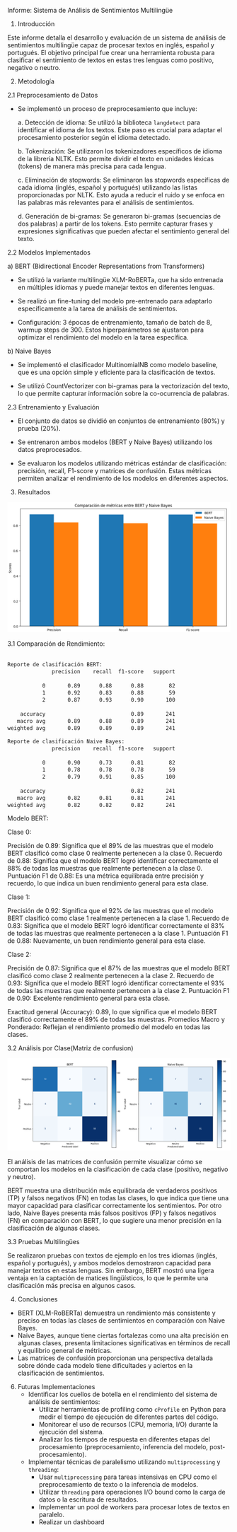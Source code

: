 Informe: Sistema de Análisis de Sentimientos Multilingüe

1. Introducción

Este informe detalla el desarrollo y evaluación de un sistema de análisis de sentimientos multilingüe capaz de procesar textos en inglés, español y portugués. El objetivo principal fue crear una herramienta robusta para clasificar el sentimiento de textos en estas tres lenguas como positivo, negativo o neutro.

2. Metodología

2.1 Preprocesamiento de Datos

- Se implementó un proceso de preprocesamiento que incluye:
  
  a. Detección de idioma: Se utilizó la biblioteca `langdetect` para identificar el idioma de los textos. Este paso es crucial para adaptar el procesamiento posterior según el idioma detectado.
  
  b. Tokenización: Se utilizaron los tokenizadores específicos de idioma de la librería NLTK. Esto permite dividir el texto en unidades léxicas (tokens) de manera más precisa para cada lengua.
  
  c. Eliminación de stopwords: Se eliminaron las stopwords específicas de cada idioma (inglés, español y portugués) utilizando las listas proporcionadas por NLTK. Esto ayuda a reducir el ruido y se enfoca en las palabras más relevantes para el análisis de sentimientos.
  
  d. Generación de bi-gramas: Se generaron bi-gramas (secuencias de dos palabras) a partir de los tokens. Esto permite capturar frases y expresiones significativas que pueden afectar el sentimiento general del texto.

2.2 Modelos Implementados

a) BERT (Bidirectional Encoder Representations from Transformers)

   - Se utilizó la variante multilingüe XLM-RoBERTa, que ha sido entrenada en múltiples idiomas y puede manejar textos en diferentes lenguas.
     
   - Se realizó un fine-tuning del modelo pre-entrenado para adaptarlo específicamente a la tarea de análisis de sentimientos.

    
   - Configuración: 3 épocas de entrenamiento, tamaño de batch de 8, warmup steps de 300. Estos hiperparámetros se ajustaron para optimizar el rendimiento del modelo en la tarea específica.


b) Naive Bayes

   - Se implementó el clasificador MultinomialNB como modelo baseline, que es una opción simple y eficiente para la clasificación de textos.
     
   - Se utilizó CountVectorizer con bi-gramas para la vectorización del texto, lo que permite capturar información sobre la co-ocurrencia de palabras.

2.3 Entrenamiento y Evaluación

- El conjunto de datos se dividió en conjuntos de entrenamiento (80%) y prueba (20%).
  
- Se entrenaron ambos modelos (BERT y Naive Bayes) utilizando los datos preprocesados.
  
- Se evaluaron los modelos utilizando métricas estándar de clasificación: precisión, recall, F1-score y matrices de confusión. Estas métricas permiten analizar el rendimiento de los modelos en diferentes aspectos.

3. Resultados
   
 ![Texto alternativo](https://github.com/VanesaTaipe/C8286/blob/00665968e32ddff4282dffc6d15a63367e410ea3/Proyecto/Sprint2/imagenes/imagen.png)

3.1 Comparación de Rendimiento:
```

Reporte de clasificación BERT:
              precision    recall  f1-score   support

           0       0.89      0.88      0.88        82
           1       0.92      0.83      0.88        59
           2       0.87      0.93      0.90       100

    accuracy                           0.89       241
   macro avg       0.89      0.88      0.89       241
weighted avg       0.89      0.89      0.89       241

```

```
Reporte de clasificación Naive Bayes:
              precision    recall  f1-score   support

           0       0.90      0.73      0.81        82
           1       0.78      0.78      0.78        59
           2       0.79      0.91      0.85       100

    accuracy                           0.82       241
   macro avg       0.82      0.81      0.81       241
weighted avg       0.82      0.82      0.82       241

```

Modelo BERT:

Clase 0:

Precisión de 0.89: Significa que el 89% de las muestras que el modelo BERT clasificó como clase 0 realmente pertenecen a la clase 0. Recuerdo de 0.88: Significa que el modelo BERT logró identificar correctamente el 88% de todas las muestras que realmente pertenecen a la clase 0. Puntuación F1 de 0.88: Es una métrica equilibrada entre precisión y recuerdo, lo que indica un buen rendimiento general para esta clase.

Clase 1:

Precisión de 0.92: Significa que el 92% de las muestras que el modelo BERT clasificó como clase 1 realmente pertenecen a la clase 1. Recuerdo de 0.83: Significa que el modelo BERT logró identificar correctamente el 83% de todas las muestras que realmente pertenecen a la clase 1. Puntuación F1 de 0.88: Nuevamente, un buen rendimiento general para esta clase.

Clase 2:

Precisión de 0.87: Significa que el 87% de las muestras que el modelo BERT clasificó como clase 2 realmente pertenecen a la clase 2. Recuerdo de 0.93: Significa que el modelo BERT logró identificar correctamente el 93% de todas las muestras que realmente pertenecen a la clase 2. Puntuación F1 de 0.90: Excelente rendimiento general para esta clase.

Exactitud general (Accuracy): 0.89, lo que significa que el modelo BERT clasificó correctamente el 89% de todas las muestras. Promedios Macro y Ponderado: Reflejan el rendimiento promedio del modelo en todas las clases.

3.2 Análisis por Clase(Matriz de confusion)

 ![Texto alternativo](https://github.com/VanesaTaipe/C8286/blob/00665968e32ddff4282dffc6d15a63367e410ea3/Proyecto/Sprint2/imagenes/matri.png)

El análisis de las matrices de confusión permite visualizar cómo se comportan los modelos en la clasificación de cada clase (positivo, negativo y neutro). 

BERT muestra una distribución más equilibrada de verdaderos positivos (TP) y falsos negativos (FN) en todas las clases, lo que indica que tiene una mayor capacidad para clasificar correctamente los sentimientos. Por otro lado, Naive Bayes presenta más falsos positivos (FP) y falsos negativos (FN) en comparación con BERT, lo que sugiere una menor precisión en la clasificación de algunas clases.

3.3 Pruebas Multilingües

Se realizaron pruebas con textos de ejemplo en los tres idiomas (inglés, español y portugués), y ambos modelos demostraron capacidad para manejar textos en estas lenguas. Sin embargo, BERT mostró una ligera ventaja en la captación de matices lingüísticos, lo que le permite una clasificación más precisa en algunos casos.


4. Conclusiones
- BERT (XLM-RoBERTa) demuestra un rendimiento más consistente y preciso en todas las clases de sentimientos en comparación con Naive Bayes.
- Naive Bayes, aunque tiene ciertas fortalezas como una alta precisión en algunas clases, presenta limitaciones significativas en términos de recall y equilibrio general de métricas.
- Las matrices de confusión proporcionan una perspectiva detallada sobre dónde cada modelo tiene dificultades y aciertos en la clasificación de sentimientos.

6. Futuras Implementaciones
   - Identificar los cuellos de botella en el rendimiento del sistema de análisis de sentimientos:
     - Utilizar herramientas de profiling como `cProfile` en Python para medir el tiempo de ejecución de diferentes partes del código.
     - Monitorear el uso de recursos (CPU, memoria, I/O) durante la ejecución del sistema.
     - Analizar los tiempos de respuesta en diferentes etapas del procesamiento (preprocesamiento, inferencia del modelo, post-procesamiento).
   - Implementar técnicas de paralelismo utilizando `multiprocessing` y `threading`:
     - Usar `multiprocessing` para tareas intensivas en CPU como el preprocesamiento de texto o la inferencia de modelos.
     - Utilizar `threading` para operaciones I/O bound como la carga de datos o la escritura de resultados.
     - Implementar un pool de workers para procesar lotes de textos en paralelo.
     - Realizar un dashboard 

